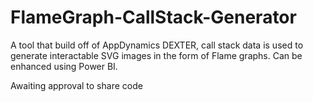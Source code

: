 # FlameGraph-CallStack-Generator
A tool that build off of AppDynamics DEXTER, call stack data is used to generate interactable SVG images in the form of Flame graphs. Can be enhanced using Power BI.

Awaiting approval to share code
